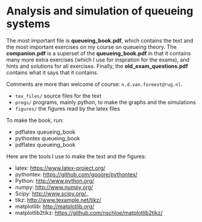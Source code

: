 # Analysis and simulation of  queueing systems 

The most important file is **queueing_book.pdf**, which contains the text and the most important exercises on my course on queueing theory.
The **companion.pdf** is a superset of the **queueing_book.pdf** in that it contains many more extra exercises (which I use for inspration for the exams), and hints and solutions for all exercises. Finally, the **old_exam_questions.pdf** contains what it says that it contains.

Comments are more than welcome of course: `n.d.van.foreest@rug.nl`.

* ``tex_files/`` source files for the text
* ``progs/``  programs, mainly python, to make the graphs and the simulations
* ``figures/`` the figures read by the latex files
  

To make the book, run:

* pdflatex queueing_book
* pythontex queueing_book
* pdflatex queueing_book


Here are the tools I use to make the text and the figures:

* latex: https://www.latex-project.org/
* pythontex: https://github.com/gpoore/pythontex/
* Python: http://www.python.org/
* numpy: http://www.numpy.org/
* Scipy: http://www.scipy.org/_
* tikz: http://www.texample.net/tikz/
* matplotlib: http://matplotlib.org/
* matplotlib2tikz: https://github.com/nschloe/matplotlib2tikz/
    

